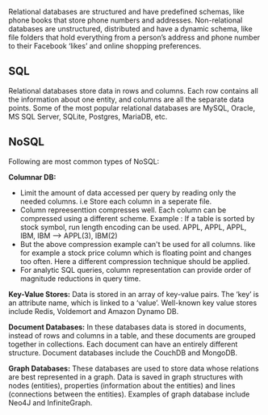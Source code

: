 Relational databases are structured and have predefined schemas, like phone books that store phone numbers and addresses. Non-relational databases are unstructured, distributed and have a dynamic schema, like file folders that hold everything from a person’s address and phone number to their Facebook ‘likes’ and online shopping preferences.

## SQL
Relational databases store data in rows and columns. Each row contains all the information about one entity, and columns are all the separate data points. Some of the most popular relational databases are MySQL, Oracle, MS SQL Server, SQLite, Postgres, MariaDB, etc.

## NoSQL
Following are most common types of NoSQL:

**Columnar DB:**
* Limit the amount of data accessed per query by reading only the needed columns. i.e Store each column in a seperate file.
* Column repreesenttion compresses well. Each column can be compressed using a different scheme.
    Example : If a table is sorted by stock symbol, run length encoding can be used.
    APPL, APPL, APPL, IBM, IBM --> APPL(3), IBM(2)
* But the above compression example can't be used for all columns. like for example a stock price column which is floating point and changes too often. Here a different compression technique should be applied.
* For analytic SQL queries, column representation can provide order of magnitude reductions in query time.

**Key-Value Stores:** Data is stored in an array of key-value pairs. The ‘key’ is an attribute name, which is linked to a ‘value’. Well-known key value stores include Redis, Voldemort and Amazon Dynamo DB.

**Document Databases:** In these databases data is stored in documents, instead of rows and columns in a table, and these documents are grouped together in collections. Each document can have an entirely different structure. Document databases include the CouchDB and MongoDB.

**Graph Databases:** These databases are used to store data whose relations are best represented in a graph. Data is saved in graph structures with nodes (entities), properties (information about the entities) and lines (connections between the entities). Examples of graph database include Neo4J and InfiniteGraph.
